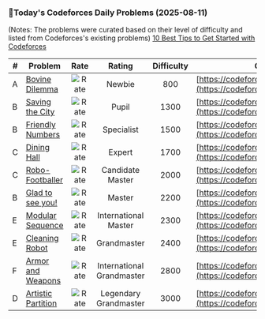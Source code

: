 ### 🌟Today's Codeforces Daily Problems (2025-08-11)
(Notes: The problems were curated based on their level of difficulty and listed from Codeforces's existing problems)
[10 Best Tips to Get Started with Codeforces](https://github.com/ika9810/Codeforces-Daily-Problems/blob/main/10%20Best%20Tips%20to%20Get%20Started%20with%20Codeforces.md)

| # | Problem | Rate| Rating | Difficulty | Contest |
|---| ----- | :--------: | :----------: | :----------: | ---------- |
|A|[Bovine Dilemma](https://codeforces.com/contest/1466/problem/A)|![Rate](https://img.shields.io/badge/Newbie-800-lightgrey)|Newbie|800|[https://codeforces.com/contest/1466](https://codeforces.com/contest/1466)|
|B|[Saving the City](https://codeforces.com/contest/1443/problem/B)|![Rate](https://img.shields.io/badge/Pupil-1300-brightgreen)|Pupil|1300|[https://codeforces.com/contest/1443](https://codeforces.com/contest/1443)|
|B|[Friendly Numbers](https://codeforces.com/contest/100/problem/B)|![Rate](https://img.shields.io/badge/Specialist-1500-9cf)|Specialist|1500|[https://codeforces.com/contest/100](https://codeforces.com/contest/100)|
|C|[Dining Hall](https://codeforces.com/contest/2090/problem/C)|![Rate](https://img.shields.io/badge/Expert-1700-blue)|Expert|1700|[https://codeforces.com/contest/2090](https://codeforces.com/contest/2090)|
|C|[Robo-Footballer](https://codeforces.com/contest/248/problem/C)|![Rate](https://img.shields.io/badge/Candidate%20Master-2000-blueviolet)|Candidate Master|2000|[https://codeforces.com/contest/248](https://codeforces.com/contest/248)|
|B|[Glad to see you!](https://codeforces.com/contest/809/problem/B)|![Rate](https://img.shields.io/badge/Master-2200-orange)|Master|2200|[https://codeforces.com/contest/809](https://codeforces.com/contest/809)|
|E|[Modular Sequence](https://codeforces.com/contest/1928/problem/E)|![Rate](https://img.shields.io/badge/International%20Master-2300-orange)|International Master|2300|[https://codeforces.com/contest/1928](https://codeforces.com/contest/1928)|
|E|[Cleaning Robot](https://codeforces.com/contest/1739/problem/E)|![Rate](https://img.shields.io/badge/Grandmaster-2400-red)|Grandmaster|2400|[https://codeforces.com/contest/1739](https://codeforces.com/contest/1739)|
|F|[Armor and Weapons](https://codeforces.com/contest/1612/problem/F)|![Rate](https://img.shields.io/badge/International%20Grandmaster-2800-red)|International Grandmaster|2800|[https://codeforces.com/contest/1612](https://codeforces.com/contest/1612)|
|D|[Artistic Partition](https://codeforces.com/contest/1603/problem/D)|![Rate](https://img.shields.io/badge/Legendary%20Grandmaster-3000-red)|Legendary Grandmaster|3000|[https://codeforces.com/contest/1603](https://codeforces.com/contest/1603)|
